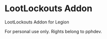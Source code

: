 # LootLockouts Addon
LootLockouts Addon for Legion

For personal use only. Rights belong to pphdev.
